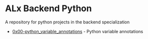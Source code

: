 
# ALx Backend Python
A repository for python projects in the backend specialization
- [0x00-python_variable_annotations](https://github.com/Nyaguthii-C/alx-backend-python/tree/main/0x00-python_variable_annotations) - Python variable annotations
